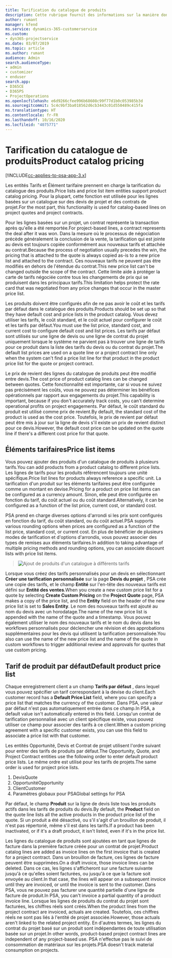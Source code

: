```yaml
---
title: Tarification du catalogue de produits
description: Cette rubrique fournit des informations sur la manière dont la tarification du catalogue de produits fonctionne dans Dynamics 365 Project Service Automation (PSA).
author: rumant
manager: kfend
ms.service: dynamics-365-customerservice
ms.custom:
- dyn365-projectservice
ms.date: 03/07/2019
ms.topic: article
ms.author: rumant
audience: Admin
search.audienceType:
- admin
- customizer
- enduser
search.app:
- D365CE
- D365PS
- ProjectOperations
ms.openlocfilehash: e6d9266cfee996b68608c99f77d1b0c053985b3d
ms.sourcegitcommit: 5c4c9bf3ba018562d6cb3443c01d550489c415fa
ms.translationtype: HT
ms.contentlocale: fr-FR
ms.lasthandoff: 10/16/2020
ms.locfileid: "4075771"
---
```

# <a name="product-catalog-pricing"></a><span data-ttu-id="5c927-103">Tarification du catalogue de produits</span><span class="sxs-lookup"><span data-stu-id="5c927-103">Product catalog pricing</span></span> 

[!INCLUDE[cc-applies-to-psa-app-3.x](../includes/cc-applies-to-psa-app-3x.md)]


<span data-ttu-id="5c927-104">Les entités Tarifs et Élément tarifaire prennent en charge la tarification du catalogue des produits.</span><span class="sxs-lookup"><span data-stu-id="5c927-104">Price lists and price list item entities support product catalog pricing.</span></span> <span data-ttu-id="5c927-105">Pour la plupart, cette fonction est utilisée pour les lignes basées sur un catalogue sur des devis de projet et des contrats de projet.</span><span class="sxs-lookup"><span data-stu-id="5c927-105">For the most part, this functionality is used for catalog-based lines on project quotes and project contracts.</span></span>

<span data-ttu-id="5c927-106">Pour les lignes basées sur un projet, un contrat représente la transaction après qu'elle a été remportée.</span><span class="sxs-lookup"><span data-stu-id="5c927-106">For project-based lines, a contract represents the deal after it was won.</span></span> <span data-ttu-id="5c927-107">Dans la mesure où le processus de négociation précède généralement la conclusion de la vente, la tarification qui est jointe au devis est toujours copiée conformément aux nouveaux tarifs et attachée au contrat.</span><span class="sxs-lookup"><span data-stu-id="5c927-107">Because the process of negotiation usually precedes the win, the pricing that is attached to the quote is always copied as-is to a new price list and attached to the contract.</span></span> <span data-ttu-id="5c927-108">Ces nouveaux tarifs ne peuvent pas être modifiés en dehors de l'étendue du contrat.</span><span class="sxs-lookup"><span data-stu-id="5c927-108">This new price list can't be changed outside the scope of the contract.</span></span> <span data-ttu-id="5c927-109">Cette limite aide à protéger la carte de tarifs négociée contre tous les changements de prix qui se produisent dans les principaux tarifs.</span><span class="sxs-lookup"><span data-stu-id="5c927-109">This limitation helps protect the rate card that was negotiated from any price changes that occur in the master price list.</span></span>

<span data-ttu-id="5c927-110">Les produits doivent être configurés afin de ne pas avoir le coût et les tarifs par défaut dans le catalogue des produits.</span><span class="sxs-lookup"><span data-stu-id="5c927-110">Products should be set up so that they have default cost and price lists in the product catalog.</span></span> <span data-ttu-id="5c927-111">Vous devez utiliser les tarifs, le coût standard, et le coût actuel pour configurer le coût et les tarifs par défaut.</span><span class="sxs-lookup"><span data-stu-id="5c927-111">You must use the list price, standard cost, and current cost to configure default cost and list prices.</span></span> <span data-ttu-id="5c927-112">Les tarifs par défaut sont utilisés sur une ligne de devis ou une ligne de contrat du projet uniquement lorsque le système ne parvient pas à trouver une ligne de tarifs pour ce produit dans la liste des tarifs du devis ou du contrat du projet.</span><span class="sxs-lookup"><span data-stu-id="5c927-112">The default list prices are used on a quote line or a project contract line only when the system can't find a price list line for that product in the product price list for the quote or project contract.</span></span>

<span data-ttu-id="5c927-113">Le prix de revient des lignes du catalogue de produits peut être modifié entre devis.</span><span class="sxs-lookup"><span data-stu-id="5c927-113">The cost price of product catalog lines can be changed between quotes.</span></span> <span data-ttu-id="5c927-114">Cette fonctionnalité est importante, car si vous ne suivez pas précisément les coûts, vous ne pouvez pas déterminer les bénéfices opérationnels par rapport aux engagements du projet.</span><span class="sxs-lookup"><span data-stu-id="5c927-114">This capability is important, because if you don't accurately track costs, you can't determine operational profits on project engagements.</span></span> <span data-ttu-id="5c927-115">Par défaut, le coût standard du produit est utilisé comme prix de revient.</span><span class="sxs-lookup"><span data-stu-id="5c927-115">By default, the standard cost of the product is used as the cost price.</span></span> <span data-ttu-id="5c927-116">Toutefois, le prix de revient par défaut peut être mis à jour sur la ligne de devis s'il existe un prix de revient distinct pour ce devis.</span><span class="sxs-lookup"><span data-stu-id="5c927-116">However, the default cost price can be updated on the quote line if there's a different cost price for that quote.</span></span>

## <a name="price-list-items"></a><span data-ttu-id="5c927-117">Éléments tarifaires</span><span class="sxs-lookup"><span data-stu-id="5c927-117">Price list items</span></span>

<span data-ttu-id="5c927-118">Vous pouvez ajouter des produits d'un catalogue de produits à plusieurs tarifs.</span><span class="sxs-lookup"><span data-stu-id="5c927-118">You can add products from a product catalog to different price lists.</span></span> <span data-ttu-id="5c927-119">Les lignes de tarifs pour les produits référencent toujours une unité spécifique.</span><span class="sxs-lookup"><span data-stu-id="5c927-119">Price list lines for products always reference a specific unit.</span></span> <span data-ttu-id="5c927-120">La tarification d'un produit sur les éléments tarifaires peut être configurée comme un montant en devise.</span><span class="sxs-lookup"><span data-stu-id="5c927-120">Pricing for a product on price list items can be configured as a currency amount.</span></span> <span data-ttu-id="5c927-121">Sinon, elle peut être configurée en fonction du tarif, du coût actuel ou du coût standard.</span><span class="sxs-lookup"><span data-stu-id="5c927-121">Alternatively, it can be configured as a function of the list price, current cost, or standard cost.</span></span>

<span data-ttu-id="5c927-122">PSA prend en charge diverses options d'arrondi si les prix sont configurés en fonction du tarif, du coût standard, ou du coût actuel.</span><span class="sxs-lookup"><span data-stu-id="5c927-122">PSA supports various rounding options when prices are configured as a function of the list price, standard cost, or current cost.</span></span> <span data-ttu-id="5c927-123">En plus de bénéficier de plusieurs modes de tarification et d'options d'arrondis, vous pouvez associer des types de remises aux éléments tarifaires.</span><span class="sxs-lookup"><span data-stu-id="5c927-123">In addition to taking advantage of multiple pricing methods and rounding options, you can associate discount lists with price list items.</span></span> 

> ![Ajout de produits d'un catalogue à différents tarifs](media/basic-guide-16.png)

<span data-ttu-id="5c927-125">Lorsque vous créez des tarifs personnalisés pour un devis en sélectionnant **Créer une tarification personnalisée** sur la page **Devis du projet** , PSA crée une copie des tarifs, et le champ **Entité** sur l'en-tête des nouveaux tarifs est défini sur **Entité des ventes**.</span><span class="sxs-lookup"><span data-stu-id="5c927-125">When you create a new custom price list for a quote by selecting **Create Custom Pricing** on the **Project Quote** page, PSA makes a copy of the price list, and the **Entity** field on the header of the new price list is set to **Sales Entity**.</span></span> <span data-ttu-id="5c927-126">Le nom des nouveaux tarifs est ajouté au nom du devis avec un horodatage.</span><span class="sxs-lookup"><span data-stu-id="5c927-126">The name of the new price list is appended with the name of the quote and a timestamp.</span></span> <span data-ttu-id="5c927-127">Vous pouvez également utiliser le nom des nouveaux tarifs et le nom du devis dans les workflows personnalisés pour déclencher une révision et des approbations supplémentaires pour les devis qui utilisent la tarification personnalisée.</span><span class="sxs-lookup"><span data-stu-id="5c927-127">You also can use the name of the new price list and the name of the quote in custom workflows to trigger additional review and approvals for quotes that use custom pricing.</span></span>

 
## <a name="default-product-price-list"></a><span data-ttu-id="5c927-128">Tarif de produit par défaut</span><span class="sxs-lookup"><span data-stu-id="5c927-128">Default product price list</span></span>
<span data-ttu-id="5c927-129">Chaque enregistrement client a un champ **Tarifs par défaut** , dans lequel vous pouvez spécifier un tarif correspondant à la devise du client.</span><span class="sxs-lookup"><span data-stu-id="5c927-129">Each customer record has a **Default Price List** field, where you can specify a price list that matches the currency of the customer.</span></span> <span data-ttu-id="5c927-130">Dans PSA, une valeur par défaut n'est pas automatiquement entrée dans ce champ.</span><span class="sxs-lookup"><span data-stu-id="5c927-130">In PSA, a default value isn't automatically entered in this field.</span></span> <span data-ttu-id="5c927-131">Lorsqu'un contrat de tarification personnalisé avec un client spécifique existe, vous pouvez utiliser ce champ pour associer des tarifs à ce client.</span><span class="sxs-lookup"><span data-stu-id="5c927-131">When a custom pricing agreement with a specific customer exists, you can use this field to associate a price list with that customer.</span></span>

<span data-ttu-id="5c927-132">Les entités Opportunité, Devis et Contrat de projet utilisent l'ordre suivant pour entrer des tarifs de produits par défaut.</span><span class="sxs-lookup"><span data-stu-id="5c927-132">The Opportunity, Quote, and Project Contract entities use the following order to enter default product price lists.</span></span> <span data-ttu-id="5c927-133">Le même ordre est utilisé pour les tarifs de projets.</span><span class="sxs-lookup"><span data-stu-id="5c927-133">The same order is used for project price lists.</span></span>

1.  <span data-ttu-id="5c927-134">Devis</span><span class="sxs-lookup"><span data-stu-id="5c927-134">Quote</span></span>
2.  <span data-ttu-id="5c927-135">Opportunité</span><span class="sxs-lookup"><span data-stu-id="5c927-135">Opportunity</span></span>
3.  <span data-ttu-id="5c927-136">Client</span><span class="sxs-lookup"><span data-stu-id="5c927-136">Customer</span></span>
4.  <span data-ttu-id="5c927-137">Paramètres globaux pour PSA</span><span class="sxs-lookup"><span data-stu-id="5c927-137">Global settings for PSA</span></span>

<span data-ttu-id="5c927-138">Par défaut, le champ **Produit** sur la ligne de devis liste tous les produits actifs dans les tarifs de produits du devis.</span><span class="sxs-lookup"><span data-stu-id="5c927-138">By default, the **Product** field on the quote line lists all the active products in the product price list of the quote.</span></span> <span data-ttu-id="5c927-139">Si un produit a été désactivé, ou s'il s'agit d'un brouillon de produit, il n'est pas répertorié, même s'il est dans les tarifs.</span><span class="sxs-lookup"><span data-stu-id="5c927-139">If a product has been inactivated, or if it's a draft product, it isn't listed, even if it's in the price list.</span></span> 

<span data-ttu-id="5c927-140">Les lignes du catalogue de produits sont ajoutées en tant que lignes de facture dans la première facture créée pour un contrat de projet.</span><span class="sxs-lookup"><span data-stu-id="5c927-140">Product catalog lines are added as invoice lines on the first invoice that is created for a project contract.</span></span> <span data-ttu-id="5c927-141">Dans un brouillon de facture, ces lignes de facture peuvent être supprimées.</span><span class="sxs-lookup"><span data-stu-id="5c927-141">On a draft invoice, those invoice lines can be deleted.</span></span> <span data-ttu-id="5c927-142">Dans ce cas, les lignes s'afficheront sur une facture suivante jusqu'à ce qu'elles soient facturées, ou jusqu'à ce que la facture soit envoyée au client.</span><span class="sxs-lookup"><span data-stu-id="5c927-142">In that case, the lines will appear on a subsequent invoice until they are invoiced, or until the invoice is sent to the customer.</span></span> <span data-ttu-id="5c927-143">Dans PSA, vous ne pouvez pas facturer une quantité partielle d'une ligne de facture de produit.</span><span class="sxs-lookup"><span data-stu-id="5c927-143">In PSA, you can't invoice a partial quantity of a product invoice line.</span></span> <span data-ttu-id="5c927-144">Lorsque les lignes de produits du contrat du projet sont facturées, les chiffres réels sont créés.</span><span class="sxs-lookup"><span data-stu-id="5c927-144">When the product lines from the project contract are invoiced, actuals are created.</span></span> <span data-ttu-id="5c927-145">Toutefois, ces chiffres réels ne sont pas liés à l'entité de projet associée.</span><span class="sxs-lookup"><span data-stu-id="5c927-145">However, those actuals aren't linked to the related project entity.</span></span> <span data-ttu-id="5c927-146">En d'autres termes, les lignes du contrat du projet basé sur un produit sont indépendantes de toute utilisation basée sur un projet.</span><span class="sxs-lookup"><span data-stu-id="5c927-146">In other words, product-based project contract lines are independent of any project-based use.</span></span> <span data-ttu-id="5c927-147">PSA n'effectue pas le suivi de consommation de matériaux sur les projets.</span><span class="sxs-lookup"><span data-stu-id="5c927-147">PSA doesn't track material consumption on projects.</span></span>

